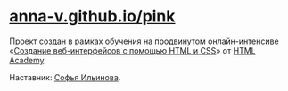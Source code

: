 # [anna-v.github.io/pink](http://anna-v.github.io/pink/)

Проект создан в рамках обучения на продвинутом онлайн-интенсиве «[Создание веб-интерфейсов с помощью HTML и CSS](https://htmlacademy.ru/advanced_intensive)» от [HTML Academy](https://htmlacademy.ru).

Наставник: [Софья Ильинова](https://htmlacademy.ru/profile/i).
